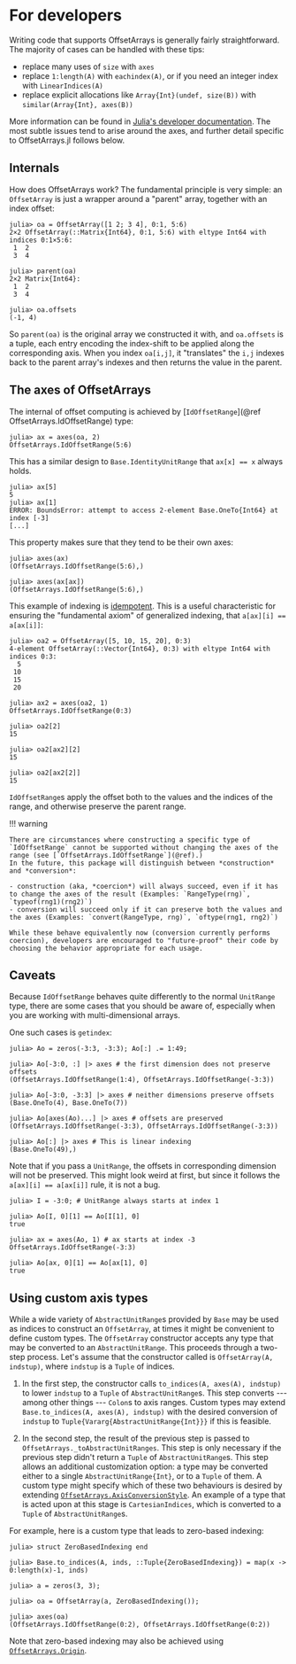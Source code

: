 # For developers

Writing code that supports OffsetArrays is generally fairly straightforward.
The majority of cases can be handled with these tips:

- replace many uses of `size` with `axes`
- replace `1:length(A)` with `eachindex(A)`, or if you need an integer index with `LinearIndices(A)`
- replace explicit allocations like `Array{Int}(undef, size(B))` with `similar(Array{Int}, axes(B))`

More information can be found in [Julia's developer documentation](https://docs.julialang.org/en/v1/devdocs/offset-arrays/).
The most subtle issues tend to arise around the axes, and further detail specific to
OffsetArrays.jl follows below.

## Internals

How does OffsetArrays work? The fundamental principle is very simple:
an `OffsetArray` is just a wrapper around a "parent" array, together
with an index offset:

```jldoctest oa; setup=:(using OffsetArrays)
julia> oa = OffsetArray([1 2; 3 4], 0:1, 5:6)
2×2 OffsetArray(::Matrix{Int64}, 0:1, 5:6) with eltype Int64 with indices 0:1×5:6:
 1  2
 3  4

julia> parent(oa)
2×2 Matrix{Int64}:
 1  2
 3  4

julia> oa.offsets
(-1, 4)
```

So `parent(oa)` is the original array we constructed it with, and `oa.offsets` is a tuple,
each entry encoding the index-shift to be applied along the corresponding axis.
When you index `oa[i,j]`, it "translates" the `i,j` indexes back to the parent array's
indexes and then returns the value in the parent.

## The axes of OffsetArrays

The internal of offset computing is achieved by [`IdOffsetRange`](@ref OffsetArrays.IdOffsetRange)
type:

```jldoctest oa
julia> ax = axes(oa, 2)
OffsetArrays.IdOffsetRange(5:6)
```

This has a similar design to `Base.IdentityUnitRange` that `ax[x] == x` always holds.

```jldoctest oa
julia> ax[5]
5
julia> ax[1]
ERROR: BoundsError: attempt to access 2-element Base.OneTo{Int64} at index [-3]
[...]
```

This property makes sure that they tend to be their own axes:

```jldoctest oa
julia> axes(ax)
(OffsetArrays.IdOffsetRange(5:6),)

julia> axes(ax[ax])
(OffsetArrays.IdOffsetRange(5:6),)
```

This example of indexing is [idempotent](https://en.wikipedia.org/wiki/Idempotence).
This is a useful characteristic for ensuring the "fundamental axiom" of generalized indexing,
that `a[ax][i] == a[ax[i]]`:

```jldoctest; setup=:(using OffsetArrays)
julia> oa2 = OffsetArray([5, 10, 15, 20], 0:3)
4-element OffsetArray(::Vector{Int64}, 0:3) with eltype Int64 with indices 0:3:
  5
 10
 15
 20

julia> ax2 = axes(oa2, 1)
OffsetArrays.IdOffsetRange(0:3)

julia> oa2[2]
15

julia> oa2[ax2][2]
15

julia> oa2[ax2[2]]
15
```

`IdOffsetRange`s apply the offset both to the values and the indices of the range, and otherwise preserve the parent range.

!!! warning

    There are circumstances where constructing a specific type of `IdOffsetRange` cannot be supported without changing the axes of the range (see [`OffsetArrays.IdOffsetRange`](@ref).)
    In the future, this package will distinguish between *construction*  and *conversion*:

    - construction (aka, *coercion*) will always succeed, even if it has to change the axes of the result (Examples: `RangeType(rng)`, `typeof(rng1)(rng2)`)
    - conversion will succeed only if it can preserve both the values and the axes (Examples: `convert(RangeType, rng)`, `oftype(rng1, rng2)`)

    While these behave equivalently now (conversion currently performs coercion), developers are encouraged to "future-proof" their code by choosing the behavior appropriate for each usage.

## Caveats

Because `IdOffsetRange` behaves quite differently to the normal `UnitRange` type, there are some
cases that you should be aware of, especially when you are working with multi-dimensional arrays.

One such cases is `getindex`:

```jldoctest getindex; setup = :(using OffsetArrays)
julia> Ao = zeros(-3:3, -3:3); Ao[:] .= 1:49;

julia> Ao[-3:0, :] |> axes # the first dimension does not preserve offsets
(OffsetArrays.IdOffsetRange(1:4), OffsetArrays.IdOffsetRange(-3:3))

julia> Ao[-3:0, -3:3] |> axes # neither dimensions preserve offsets
(Base.OneTo(4), Base.OneTo(7))

julia> Ao[axes(Ao)...] |> axes # offsets are preserved
(OffsetArrays.IdOffsetRange(-3:3), OffsetArrays.IdOffsetRange(-3:3))

julia> Ao[:] |> axes # This is linear indexing
(Base.OneTo(49),)
```

Note that if you pass a `UnitRange`, the offsets in corresponding dimension will not be preserved.
This might look weird at first, but since it follows the `a[ax][i] == a[ax[i]]` rule, it is not a
bug.

```jldoctest getindex
julia> I = -3:0; # UnitRange always starts at index 1

julia> Ao[I, 0][1] == Ao[I[1], 0]
true

julia> ax = axes(Ao, 1) # ax starts at index -3
OffsetArrays.IdOffsetRange(-3:3)

julia> Ao[ax, 0][1] == Ao[ax[1], 0]
true
```

## Using custom axis types

While a wide variety of `AbstractUnitRange`s provided by `Base` may be used as indices to construct an `OffsetArray`, at times it might be convenient to define custom types. The `OffsetArray` constructor accepts any type that may be converted to an `AbstractUnitRange`. This proceeds through a two-step process. Let's assume that the constructor called is `OffsetArray(A, indstup)`, where `indstup` is a `Tuple` of indices.

1. In the first step, the constructor calls `to_indices(A, axes(A), indstup)` to lower `indstup` to a `Tuple` of `AbstractUnitRange`s. This step converts --- among other things --- `Colon`s to axis ranges. Custom types may extend `Base.to_indices(A, axes(A), indstup)` with the desired conversion of `indstup` to `Tuple{Vararg{AbstractUnitRange{Int}}}` if this is feasible.

2. In the second step, the result of the previous step is passed to `OffsetArrays._toAbstractUnitRanges`. This step is only necessary if the previous step didn't return a `Tuple` of `AbstractUnitRange`s. This step allows an additional customization option: a type may be converted either to a single `AbstractUnitRange{Int}`, or to a `Tuple` of them. A custom type might specify which of these two behaviours is desired by extending [`OffsetArrays.AxisConversionStyle`](@ref). An example of a type that is acted upon at this stage is `CartesianIndices`, which is converted to a `Tuple` of `AbstractUnitRange`s.

For example, here is a custom type that leads to zero-based indexing:

```jldoctest; setup = :(using OffsetArrays)
julia> struct ZeroBasedIndexing end

julia> Base.to_indices(A, inds, ::Tuple{ZeroBasedIndexing}) = map(x -> 0:length(x)-1, inds)

julia> a = zeros(3, 3);

julia> oa = OffsetArray(a, ZeroBasedIndexing());

julia> axes(oa)
(OffsetArrays.IdOffsetRange(0:2), OffsetArrays.IdOffsetRange(0:2))
```

Note that zero-based indexing may also be achieved using [`OffsetArrays.Origin`](@ref).